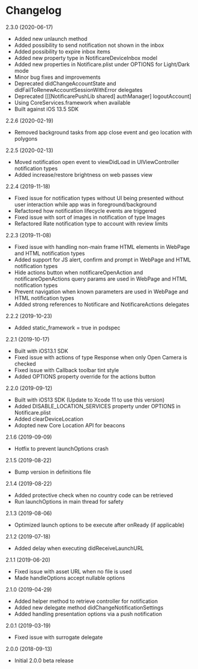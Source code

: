 Changelog
=========
2.3.0 (2020-06-17)
- Added new unlaunch method
- Added possibility to send notification not shown in the inbox
- Added possibility to expire inbox items
- Added new property type in NotificareDeviceInbox model
- Added new properties in Notificare.plist under OPTIONS for Light/Dark mode
- Minor bug fixes and improvements
- Deprecated didChangeAccountState and didFailToRenewAccountSessionWithError delegates
- Deprecated [[[NotificarePushLib shared] authManager] logoutAccount]
- Using CoreServices.framework when available
- Built against iOS 13.5 SDK

2.2.6 (2020-02-19)
- Removed background tasks from app close event and geo location with polygons

2.2.5 (2020-02-13)
- Moved notification open event to viewDidLoad in UIViewController notification types
- Added increase/restore brightness on web passes view

2.2.4 (2019-11-18)
- Fixed issue for notification types without UI being presented without user interaction while app was in foreground/background
- Refactored how notification lifecycle events are triggered
- Fixed issue with sort of images in notification of type Images
- Refactored Rate notification type to account with review limits

2.2.3 (2019-11-08)
- Fixed issue with handling non-main frame HTML elements in WebPage and HTML notification types
- Added support for JS alert, confirm and prompt in WebPage and HTML notification types 
- Hide actions button when notificareOpenAction and notificareOpenActions query params are used in WebPage and HTML notification types 
- Prevent navigation when known parameters are used in WebPage and HTML notification types
- Added strong references to Notificare and NotificareActions delegates

2.2.2 (2019-10-23)
- Added static_framework = true in podspec

2.2.1 (2019-10-17)
- Built with iOS13.1 SDK
- Fixed issue with actions of type Response when only Open Camera is checked
- Fixed issue with Callback toolbar tint style
- Added OPTIONS property override for the actions button

2.2.0 (2019-09-12)
- Built with iOS13 SDK (Update to Xcode 11 to use this version)
- Added DISABLE_LOCATION_SERVICES property under OPTIONS in Notificare.plist
- Added clearDeviceLocation
- Adopted new Core Location API for beacons

2.1.6 (2019-09-09)
- Hotfix to prevent launchOptions crash

2.1.5 (2019-08-22)
- Bump version in definitions file

2.1.4 (2019-08-22)
- Added protective check when no country code can be retrieved
- Run launchOptions in main thread for safety

2.1.3 (2019-08-06)
- Optimized launch options to be execute after onReady (if applicable)

2.1.2 (2019-07-18)
- Added delay when executing didReceiveLaunchURL

2.1.1 (2019-06-20)
- Fixed issue with asset URL when no file is used
- Made handleOptions accept nullable options

2.1.0 (2019-04-29)
- Added helper method to retrieve controller for notification
- Added new delegate method didChangeNotificationSettings
- Added handling presentation options via a push notification

2.0.1 (2019-03-19)
- Fixed issue with surrogate delegate

2.0.0 (2018-09-13)
- Initial 2.0.0 beta release
